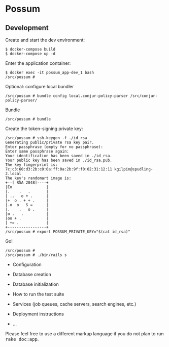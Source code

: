 # Possum

## Development

Create and start the dev environment:

```sh-session
$ docker-compose build
$ docker-compose up -d
```

Enter the application container:

```sh-session
$ docker exec -it possum_app-dev_1 bash
/src/possum # 
```

Optional: configure local bundler

```sh-session
/src/possum # bundle config local.conjur-policy-parser /src/conjur-policy-parser/
```

Bundle

```sh-session
/src/possum # bundle
```

Create the token-signing private key:

```sh-session
/src/possum # ssh-keygen -f ./id_rsa
Generating public/private rsa key pair.
Enter passphrase (empty for no passphrase): 
Enter same passphrase again: 
Your identification has been saved in ./id_rsa.
Your public key has been saved in ./id_rsa.pub.
The key fingerprint is:
7c:c3:60:d3:2b:c0:0a:ff:0a:2b:9f:f0:02:31:12:11 kgilpin@spudling-2.local
The key's randomart image is:
+--[ RSA 2048]----+
|Eo               |
|.    .   .       |
| ..   o + .      |
|+  o . + + .     |
|.o  o   S =      |
|.    .   o .     |
|o .   .          |
|oo + .           |
| += .            |
+-----------------+
/src/possum # export POSSUM_PRIVATE_KEY="$(cat id_rsa)"
```

Go!

```sh-session
/src/possum # 
/src/possum # ./bin/rails s
```

* Configuration

* Database creation

* Database initialization

* How to run the test suite

* Services (job queues, cache servers, search engines, etc.)

* Deployment instructions

* ...


Please feel free to use a different markup language if you do not plan to run
<tt>rake doc:app</tt>.
